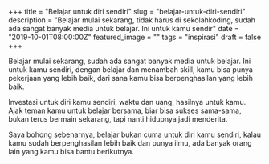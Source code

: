 +++
title = "Belajar untuk diri sendiri"
slug = "belajar-untuk-diri-sendiri"
description = "Belajar mulai sekarang, tidak harus di sekolahkoding, sudah ada sangat banyak media untuk belajar. Ini untuk kamu sendir"
date = "2019-10-01T08:00:00Z"
featured_image = ""
tags = "inspirasi"
draft = false
+++ 

Belajar mulai sekarang, sudah ada sangat banyak media untuk belajar. Ini untuk kamu sendiri, dengan belajar dan menambah skill, kamu bisa punya pekerjaan yang lebih baik, dari sana kamu bisa berpenghasilan yang lebih baik.

Investasi untuk diri kamu sendiri, waktu dan uang, hasilnya untuk kamu. Ajak teman kamu untuk belajar bersama, biar bisa sukses sama-sama, bukan terus bermain sekarang, tapi nanti hidupnya jadi menderita.

Saya bohong sebenarnya, belajar bukan cuma untuk diri kamu sendiri, kalau kamu sudah berpenghasilan lebih baik dan punya ilmu, ada banyak orang lain yang kamu bisa bantu berikutnya.